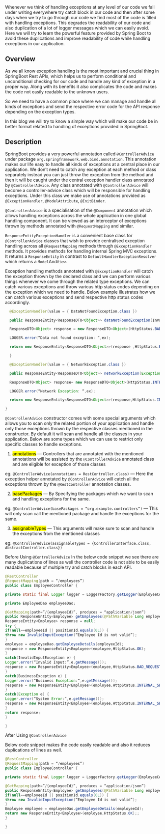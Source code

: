 Whenever we think of handling exceptions at any level of our code we fall under writing everywhere try catch block in our code and then after some days when we try to go through our code we find most of the code is filled with handling exceptions. This degrades the readability of our code and also duplication of a lot of logger messages which we can easily avoid. Here we will try to learn the powerful feature provided by Spring Boot to avoid these duplications and improve readability of code while handling exceptions in our application.

## Overview
As we all know exception handling is the most important and crucial thing in SpringBoot Rest APIs, which helps us to perform conditional and unconditional checking for our code and handle any kind of exception in a proper way. Along with its benefits it also complicates the code and makes the code not easily readable to the unknown users.

So we need to have a common place where we can manage and handle all kinds of exceptions and send the respective error code for the API response depending on the exception types.

In this blog we will try to know a simple way which will make our code be in better format related to handling of exceptions provided in SpringBoot.

## Description
SpringBoot provides a very powerful annotation called `@ControllerAdvice` under package `org.springframework.web.bind.annotation`. This annotation makes our life easy to handle all kinds of exceptions at a central place in our application. We don’t need to catch any exception at each method or class separately instead you can just throw the exception from the method and then it will be caught under the central exception handler class annotated by `@ControllerAdvice`. Any class annotated with `@ControllerAdvice` will become a controller-advice class which will be responsible for handling exceptions. Under this class we make use of annotations provided as `@ExceptionHandler`, `@ModelAttribute`, `@InitBinder`.

`@ControllerAdvice` is a specialisation of the `@Component` annotation which allows handling exceptions across the whole application in one global handling component. It can be viewed as an interceptor of exceptions thrown by methods annotated with `@RequestMapping` and similar.

`ResponseEntityExceptionHandler` is a convenient base class for `@ControllerAdvice` classes that wish to provide centralised exception handling across all `@RequestMapping` methods through `@ExceptionHandler` methods. It provides methods for handling internal Spring MVC exceptions. It returns a `ResponseEntity` in contrast to `DefaultHandlerExceptionResolver` which returns a `Model`And`View`.

Exception handling methods annotated with `@ExceptionHandler` will catch the exception thrown by the declared class and we can perform various things whenever we come through the related type exceptions. We can catch various exceptions and throw various http status codes depending on the exception which we need to handle. Below example illustrates how we can catch various exceptions and send respective http status codes accordingly.
```java
  @ExceptionHandler(value = { DataNotFoundException.class })

  public ResponseEntity<ResponseDTO<Object>> dataNotFoundException(InValidDataException ex) {

  ResponseDTO<Object> response = new ResponseDTO<Object>(HttpStatus.BAD_REQUEST,Constants.STATUS_FAIL,ex.getLocalizedMessage(),false);

  LOGGER.error(“Data not found exception: “,ex);

  return new ResponseEntity<ResponseDTO<Object>>(response ,HttpStatus.BAD_REQUEST);

  }
```

```java
  @ExceptionHandler(value = { NetworkException.class })

  public ResponseEntity<ResponseDTO<Object>> networkException(Exception ex) {

  ResponseDTO<Object> response= new ResponseDTO<Object>(HttpStatus.INTERNAL_SERVER_ERROR,Constants.STATUS_FAIL,ex.getLocalizedMessage(),false);

  LOGGER.error(“Network Exception: “,ex);

  return new ResponseEntity<ResponseDTO<Object>>(response,HttpStatus.INTERNAL_SERVER_ERROR);

}
```

`@ControllerAdvice` constructor comes with some special arguments which allows you to scan only the related portion of your application and handle only those exceptions thrown by the respective classes mentioned in the constructor. By default it will scan and handle all the classes in your application. Below are some types which we can use to restrict only specific classes to handle exceptions.

1) <mark>annotations</mark> — Controllers that are annotated with the mentioned annotations will be assisted by the `@ControllerAdvice` annotated class and are eligible for exception of those classes

eg. `@ControllerAdvice(annotations = RestController.class)` — Here the exception helper annotated by `@ControllerAdvice` will catch all the exceptions thrown by the `@RestController` annotation classes.

2) <mark>basePackages</mark> — By Specifying the packages which we want to scan and handling exceptions for the same.

eg. `@ControllerAdvice(basePackages = “org.example.controllers”)` — This will only scan call the mentioned package and handle the exceptions for the same.

3) <mark>assignableTypes</mark> — This arguments will make sure to scan and handle the exceptions from the mentioned classes

eg. `@ControllerAdvice(assignableTypes = {ControllerInterface.class, AbstractController.class})`

Before Using `@ControllerAdvice`
In the below code snippet we see there are many duplications of lines as well the controller code is not able to be easily readable because of multiple try and catch blocks in each API.
```java
@RestController
@RequestMapping(path = “/employees”)
public class EmployeeController {

private static final Logger logger = LoggerFactory.getLogger(EmployeeController.class);

private EmployeeDao employeeDao;

@GetMapping(path=”/{employeeId}”, produces = “application/json”)
public ResponseEntity<Employee> getEmployees(@PathVariable Long employeeId) {
ResponseEntity<Employee> response = null;
try {
if(null==employeeId || positionId.equals(0L)) {
throw new InvalidInputException(“Employee Id is not valid”);
}
employee = employeeDao.getEmployeeDetails(employeeId);
response = new ResponseEntity<Employee>(employee,HttpStatus.OK);
}
catch(InvalidInputException e) {
Logger.error(“Invalid Input:”,e.getMessage());
response = new ResponseEntity<Employee>(employee,HttpStatus.BAD_REQUEST);
}
catch(BusinessException e) {
Logger.error(“Business Exception:”,e.getMessage());
response = new ResponseEntity<Employee>(employee,HttpStatus.INTERNAL_SERVER_ERROR);
}
catch(Exception e) {
Logger.error(“System Error:”,e.getMessage());
response = new ResponseEntity<Employee>(employee,HttpStatus.INTERNAL_SERVER_ERROR);
}
return response;
}

}
```
After Using `@ControllerAdvice`

Below code snippet makes the code easily readable and also it reduces duplications of lines as well.

```java
@RestController
@RequestMapping(path = “/employees”)
public class EmployeeController {

private static final Logger logger = LoggerFactory.getLogger(EmployeeController.class);

@GetMapping(path=”/{employeeId}”, produces = “application/json”)
public ResponseEntity<Employee> getEmployees(@PathVariable Long employeeId) {
if(null==employeeId || positionId.equals(0L)) {
throw new InvalidInputException(“Employee Id is not valid”);
}
Employee employee = employeeDao.getEmployeeDetails(employeeId);
return new ResponseEntity<Employee>(employee,HttpStatus.OK);;
}

}

```
